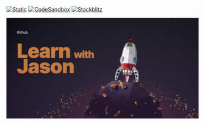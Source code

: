 [![Static](https://img.shields.io/badge/demo-%23646CFF.svg?logo=html5&logoColor=white)](https://pmndrs.github.io/examples/learn-with-jason)
[![CodeSandbox](https://img.shields.io/badge/codesandbox-040404?logo=codesandbox&logoColor=DBDBDB)](https://codesandbox.io/s/github/pmndrs/examples/tree/main/apps/learn-with-jason)
[![Stackblitz](https://img.shields.io/badge/stackblitz-fff?logo=Stackblitz&logoColor=1389FD)](https://stackblitz.com/github/pmndrs/examples/tree/main/apps/learn-with-jason)

![](thumbnail.png)

